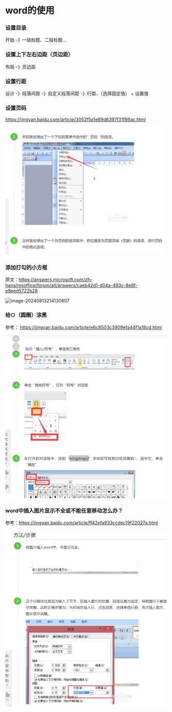 # word的使用



### 设置目录

开始 -》一级标题、二级标题...



### 设置上下左右边距（页边距）

布局 -》页边距



### 设置行距

设计  -》段落间距 -》自定义段落间距 -》行距、（选择固定值） + 设置值



### 设置页码

https://jingyan.baidu.com/article/3052f5a1e89d6397f31f86ac.html

![image-20241114210558688](word的使用.assets/image-20241114210558688.png)



### 添加打勾的小方框

原文：https://answers.microsoft.com/zh-hans/msoffice/forum/all/answers/caeb42d1-d04a-493c-8e8f-e8eed5722b28

![image-20240813214130807](C:\Users\Gloom\AppData\Roaming\Typora\typora-user-images\image-20240813214130807.png)



### 给○（圆圈）涂黑

参考： https://jingyan.baidu.com/article/e6c8503c3909efa44f1a18cd.html

![image-20241114210420986](word的使用.assets/image-20241114210420986.png)



### word中插入图片显示不全或不能任意移动怎么办？

参考：https://jingyan.baidu.com/article/ff42efa933ccdec19f22027a.html

![image-20241216154213940](word的使用.assets/image-20241216154213940.png)